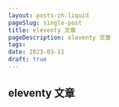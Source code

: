 ```yaml
---
layout: posts-zh.liquid
pageSlug: single-post
title: eleventy 文章
pageDescription: eleventy 文章
tags: 
date: 2023-03-11
draft: true
---
```


## eleventy 文章
